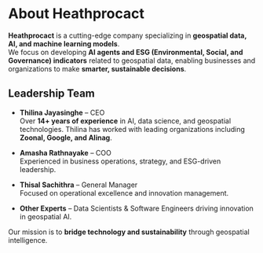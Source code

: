 # About Heathprocact

**Heathprocact** is a cutting-edge company specializing in **geospatial data, AI, and machine learning models**.  
We focus on developing **AI agents and ESG (Environmental, Social, and Governance) indicators** related to geospatial data, enabling businesses and organizations to make **smarter, sustainable decisions**.

## Leadership Team

- **Thilina Jayasinghe** – CEO  
  Over **14+ years of experience** in AI, data science, and geospatial technologies. Thilina has worked with leading organizations including **Zoonal, Google, and Alinag**.  

- **Amasha Rathnayake** – COO  
  Experienced in business operations, strategy, and ESG-driven leadership.  

- **Thisal Sachithra** – General Manager  
  Focused on operational excellence and innovation management.  

- **Other Experts** – Data Scientists & Software Engineers driving innovation in geospatial AI.  

Our mission is to **bridge technology and sustainability** through geospatial intelligence.
